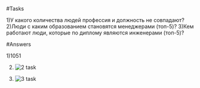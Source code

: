 #Tasks

1)У какого количества людей профессия и должность не совпадают?
2)Люди с каким образованием становятся менеджерами (топ-5)?
3)Кем работают люди, которые по диплому являются инженерами (топ-5)? 

#Answers

1)1051

2) ![2 task](https://github.com/sHakalUF/da/blob/main/2%20task.jpg)

3) ![3 task](https://github.com/sHakalUF/da/blob/main/3%20task.jpg)
